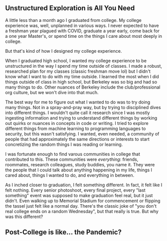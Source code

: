 ## Unstructured Exploration is All You Need

A little less than a month ago I graduated from college. My college experience was, well, unplanned in various ways. I never expected to have a freshman year plagued with COVID, graduate a year early, come back for a one year Master's, or spend time on the things I care about most deeply in college. 

But that's kind of how I designed my college experience. 

When I graduated high school, I wanted my college experience to be unstructured in the way I spend my time outside of classes. I made a robust, researched plan for my classes (classic freshman move lol) but I didn't know what I want to do with my time outside. I learned the most when I did things outside of class in high school, but Berkeley was so big and had so many things to do. Other nuances of Berkeley include the club/professional org culture, but we won't dive into that much. 

The best way for me to figure out what I wanted to do was to try doing many things. Not in a spray-and-pray way, but by trying to disciplined dives into different things. I wouldn't quite call it research since I was mostly ingesting information and trying to understand different things by working out quirks or nuances in concepts in code or writing. I tried to explore different things from machine learning to programming languages to security, but this wasn't satisfying. I wanted, even needed, a community of people that had approximately the same directions or interests to start concretizing the random things I was reading or learning.

I was fortunate enough to find varous communities in college that contributed to this. These communities were *everything*: friends, roommates, research colleagues, study buddies, you name it. They were the people that I could talk about anything happening in my life, things I cared about, things I wanted to do, and everything in between.

As I inched closer to graduation, I felt something different. In fact, it felt like I felt nothing. Every senior photoshoot, every final project, every "last something" event was supposed to make graduation feel real, but it just didn't. Even walking up to Memorial Stadium for commencement or flipping the tassel just felt like a normal day. There's the classic joke of "you don't real college ends on a random Wednesday", but that really is true. But why was this different?

## Post-College is like... the Pandemic?


